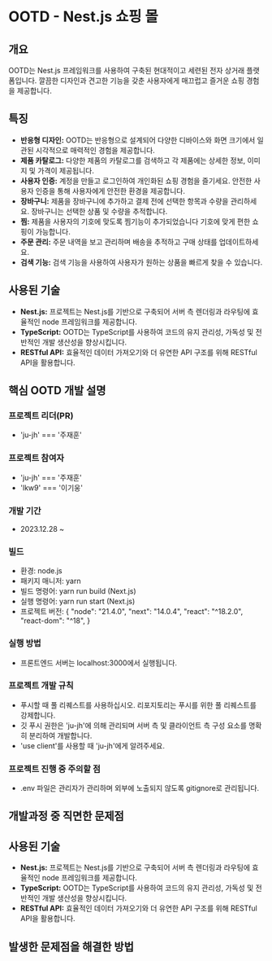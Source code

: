# OOTD - Nest.js 쇼핑 몰

## 개요
OOTD는 Nest.js 프레임워크를 사용하여 구축된 현대적이고 세련된 전자 상거래 플랫폼입니다. 깔끔한 디자인과 견고한 기능을 갖춘 사용자에게 매끄럽고 즐거운 쇼핑 경험을 제공합니다.

## 특징
- **반응형 디자인:** OOTD는 반응형으로 설계되어 다양한 디바이스와 화면 크기에서 일관된 시각적으로 매력적인 경험을 제공합니다.
- **제품 카탈로그:** 다양한 제품의 카탈로그를 검색하고 각 제품에는 상세한 정보, 이미지 및 가격이 제공됩니다.
- **사용자 인증:** 계정을 만들고 로그인하여 개인화된 쇼핑 경험을 즐기세요. 안전한 사용자 인증을 통해 사용자에게 안전한 환경을 제공합니다.
- **장바구니:** 제품을 장바구니에 추가하고 결제 전에 선택한 항목과 수량을 관리하세요. 장바구니는 선택한 상품 및 수량을 추적합니다.
- **찜:** 제품을 사용자의 기호에 맞도록 찜기능이 추가되었습니다 기호에 맞게 편한 쇼핑이 가능합니다.
- **주문 관리:** 주문 내역을 보고 관리하며 배송을 추적하고 구매 상태를 업데이트하세요.
- **검색 기능:** 검색 기능을 사용하여 사용자가 원하는 상품을 빠르게 찾을 수 있습니다.

## 사용된 기술
- **Nest.js:** 프로젝트는 Nest.js를 기반으로 구축되어 서버 측 렌더링과 라우팅에 효율적인 node 프레임워크를 제공합니다.
- **TypeScript:** OOTD는 TypeScript를 사용하여 코드의 유지 관리성, 가독성 및 전반적인 개발 생산성을 향상시킵니다.
- **RESTful API:** 효율적인 데이터 가져오기와 더 유연한 API 구조를 위해 RESTful API을 활용합니다.

## 핵심 OOTD 개발 설명

### 프로젝트 리더(PR)
- 'ju-jh' === '주재훈'

### 프로젝트 참여자
- 'ju-jh' === '주재훈'
- 'lkw9' === '이기웅'

### 개발 기간
- 2023.12.28 ~ 

### 빌드
- 환경: node.js 
- 패키지 매니저: yarn
- 빌드 명령어: yarn run build (Next.js)
- 실행 명령어: yarn run start (Next.js)
- 프로젝트 버전: {
    "node": "21.4.0",
    "next": "14.0.4",
    "react": "^18.2.0",
    "react-dom": "^18",
  }

### 실행 방법
- 프론트엔드 서버는 localhost:3000에서 실행됩니다.

### 프로젝트 개발 규칙
- 푸시할 때 풀 리퀘스트를 사용하십시오. 리포지토리는 푸시를 위한 풀 리퀘스트를 강제합니다.
- 깃 푸시 권한은 'ju-jh'에 의해 관리되며 서버 측 및 클라이언트 측 구성 요소를 명확히 분리하여 개발합니다.
- 'use client'를 사용할 때 'ju-jh'에게 알려주세요.

### 프로젝트 진행 중 주의할 점
- .env 파일은 관리자가 관리하며 외부에 노출되지 않도록 gitignore로 관리됩니다.

## 개발과정 중 직면한 문제점
## 사용된 기술
- **Nest.js:** 프로젝트는 Nest.js를 기반으로 구축되어 서버 측 렌더링과 라우팅에 효율적인 node 프레임워크를 제공합니다.
- **TypeScript:** OOTD는 TypeScript를 사용하여 코드의 유지 관리성, 가독성 및 전반적인 개발 생산성을 향상시킵니다.
- **RESTful API:** 효율적인 데이터 가져오기와 더 유연한 API 구조를 위해 RESTful API을 활용합니다.

## 발생한 문제점을 해결한 방법
